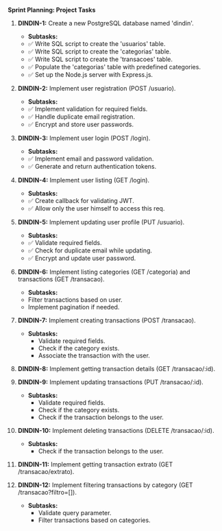 **Sprint Planning: Project Tasks**

01. **DINDIN-1:** Create a new PostgreSQL database named 'dindin'.
    - **Subtasks:** 
     - ✅ Write SQL script to create the 'usuarios' table.
     - ✅ Write SQL script to create the 'categorias' table.
     - ✅ Write SQL script to create the 'transacoes' table.
     - ✅ Populate the 'categorias' table with predefined categories.
     - ✅ Set up the Node.js server with Express.js.

02. **DINDIN-2:** Implement user registration (POST /usuario).
    - **Subtasks:** 
     - ✅ Implement validation for required fields.
     - ✅ Handle duplicate email registration.
     - ✅ Encrypt and store user passwords.

03. **DINDIN-3:** Implement user login (POST /login).
    - **Subtasks:** 
     - ✅ Implement email and password validation.
     - ✅ Generate and return authentication tokens. 

04. **DINDIN-4:** Implement user listing (GET /login).
    - **Subtasks:** 
     - ✅ Create callback for validating JWT.
     - ✅ Allow only the user himself to access this req.

05. **DINDIN-5:** Implement updating user profile (PUT /usuario). 
    - **Subtasks:** 
     - ✅ Validate required fields.
     - ✅ Check for duplicate email while updating.
     - ✅ Encrypt and update user password.

06. **DINDIN-6:** Implement listing categories (GET /categoria) and transactions (GET /transacao).
    - **Subtasks:** 
     - Filter transactions based on user.
     - Implement pagination if needed.

07. **DINDIN-7:** Implement creating transactions (POST /transacao).
    - **Subtasks:** 
      - Validate required fields.
      - Check if the category exists.
      - Associate the transaction with the user.

08. **DINDIN-8:** Implement getting transaction details (GET /transacao/:id).

09. **DINDIN-9:** Implement updating transactions (PUT /transacao/:id).
    - **Subtasks:** 
      - Validate required fields.
      - Check if the category exists.
      - Check if the transaction belongs to the user.

10. **DINDIN-10:** Implement deleting transactions (DELETE /transacao/:id).
    - **Subtasks:** 
      - Check if the transaction belongs to the user.

11. **DINDIN-11:** Implement getting transaction extrato (GET /transacao/extrato).

12. **DINDIN-12:** Implement filtering transactions by category (GET /transacao?filtro=[]).
    - **Subtasks:** 
      - Validate query parameter.
      - Filter transactions based on categories.

